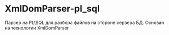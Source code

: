 # XmlDomParser-pl_sql
Парсер на PL\SQL для разбора файлов на стороне сервера БД.
Основан на технологии XmlDomParser
